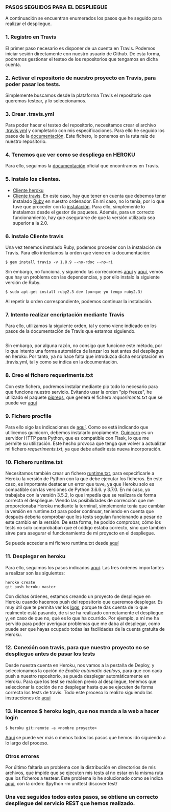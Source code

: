 ### PASOS SEGUIDOS PARA EL DESPLIEGUE

A continuación se encuentran enumerados los pasos que he seguido para realizar el despliegue.

### 1. Registro en Travis
El primer paso necesario es disponer de ua cuenta en Travis. Podemos iniciar sesión directamente con nuestro usuario de Github. De esta forma, podremos gestionar el testeo de los repositorios que tengamos en dicha cuenta.

### 2. Activar el repositorio de nuestro proyecto en Travis, para poder pasar los tests.
Simplemente buscamos desde la plataforma Travis el repositorio que queremos testear, y lo seleccionamos.

### 3. Crear .travis.yml
Para poder hacer el testeo del repositorio, necesitamos crear el archivo [.travis.yml](https://github.com/andreamorgar/ProyectoCC/blob/master/.travis.yml) y completarlo con mis especificaciones. Para ello he seguido los pasos de la [documentación](https://docs.travis-ci.com/user/languages/python/). Este fichero, lo ponemos en la ruta raiz de nuestro repositorio.

### 4. Tenemos que ver como se despliega en HEROKU
Para ello, seguimos la [documentación](https://docs.travis-ci.com/user/deployment/heroku/) oficial que encontramos en Travis.

### 5. Instalo los clientes.
 - [Cliente heroku](https://devcenter.heroku.com/articles/heroku-cli)
 - [Cliente travis](https://github.com/travis-ci/travis.rb#installation). En este caso, hay que tener en cuenta que debemos tener instalado [Ruby](https://www.ruby-lang.org/es/) en nuestro ordenador. En mi caso, no lo tenía, por lo que tuve que proceder con la [instalación](http://www.ruby-lang.org/en/downloads/). Para ello, simplemente lo instalamos desde el gestor de paquetes. Además, para un correcto funcionamiento, hay que asegurarse de que la versión utilizada sea superior a la 2.0.

### 6.  Instalo Cliente travis
Una vez tenemos instalado Ruby, podemos proceder con la instalación de Travis. Para ello intentamos la orden que viene en la documentación:
~~~
$ gem install travis -v 1.8.9 --no-rdoc --no-ri
~~~
Sin embargo, no funciona, y siguiendo las correcciones [aquí](https://github.com/travis-ci/travis.rb/issues/391) y [aquí](https://github.com/travis-ci/travis.rb#ubuntu), vemos que hay un problema con las dependencias, y por ello instalo la siguiente versión de Ruby.
~~~
$ sudo apt-get install ruby2.3-dev (porque yo tengo ruby2.3)
~~~

Al repetir la orden correspondiente, podemos continuar la instalación.

### 7. Intento realizar encriptación mediante Travis

Para ello, utilizamos la siguiente orden, tal y como viene indicado en los pasos de la documentación de Travis que estamos siguiendo.
~~~encrypt $(heroku auth:token) --add deploy.api_key
~~~
Sin embargo, por alguna razón, no consigo que funcione este método, por lo que intento una forma automática de lanzar los test antes del despliegue en heroku. Por tanto, ya no hace falta que introduzca dicha encriptación en .travis.yml, tal y como se indica en la documentación.


### 8. Creo el fichero requeriments.txt
Con este fichero, podremos instalar mediante pip todo lo necesario para que funcione nuestro servicio. Evitando usar la orden "pip freeze", he utilizado el paquete [pipreqs](https://github.com/bndr/pipreqs), que genera el fichero _requeriments.txt_ que se puede ver [aquí](https://github.com/andreamorgar/ProyectoCC/blob/master/requirements.txt)


### 9. Fichero procfile
Para ello sigo las indicaciones de [aquí](https://devcenter.heroku.com/articles/python-gunicorn). Como se está indicando que utilicemos guinicorn, debemos instalarlo propiamente. [Guincorn](https://gunicorn.org/) es un servidor HTTP para Python, que es compatible con Flask, lo que me permite su utilización. Este hecho provoca que tenga que volver a actualizar mi fichero _requeriments.txt_, ya que debe añadir esta nueva incorporación.

### 10. Fichero runtime.txt
Necesitamos también crear un fichero [runtime.txt](https://github.com/andreamorgar/ProyectoCC/blob/master/runtime.txt), para especificarle a Heroku la versión de Python con la que debe ejecutar los ficheros. En este caso, es importante destacar un error que tuve, ya que Heroku solo es compatible con las versiones de Python 3.6.6. y 3.7.0. En mi caso, yo trabajaba con la versión 3.5.2, lo que impedía que se realizara de forma correcta el despliegue. Viendo las posibilidades de corrección que me proporcionaba Heroku mediante la terminal, simplemente tenía que cambiar la versión en runtime.txt para poder continuar, teniendo en cuenta que después debería comprobar que los tests seguían funcionando a pesar de este cambio en la versión. De esta forma, he podido comprobar, cómo los tests no solo comprobaban que el código estaba correcto, sino que también sirve para asegurar el funcionamiento de mi proyecto en el despliegue.

Se puede acceder a mi fichero runtime.txt desde [aquí](https://github.com/andreamorgar/ProyectoCC/blob/master/runtime.txt)

### 11. Desplegar en heroku
Para ello, seguimos los pasos indicados [aquí](https://devcenter.heroku.com/articles/getting-started-with-python#deploy-the-app). Las tres órdenes importantes a realizar son las siguientes:
~~~
heroke create
git push heroku master
~~~
Con dichas órdenes, estamos creando un proyecto de despliegue en Heroku cuando hacemos push del repositorio que queremos desplegar. Es muy útil que te permita ver los [logs](https://devcenter.heroku.com/articles/getting-started-with-python#view-logs), porque te das cuenta de lo que realmente está pasando, de si se ha realizado correctamente el despliegue y, en caso de que no, qué es lo que ha ocurrido. Por ejemplo, a mí me ha servido para poder averiguar problemas que me daba al desplegar, como puede ser que hayas ocupado todas las facilidades de la cuenta gratuita de Heroku.


### 12. Conexión con travis, para que nuestro proyecto no se despliegue antes de pasar los tests
Desde nuestra cuenta en Heroku, nos vamos a la pestaña de Deploy, y seleccionamos la opción de *Enable automatic deploys*, para que con cada push a nuestro repositorio, se pueda desplegar automáticamente en Heroku. Para que los test se realicen previo al despliegue, tenemos que seleccionar la opción de no desplegar hasta que se ejecuten de forma correcta los tests de travis. Todo este proceso lo realizo siguiendo las instrucciones de [aqui](https://medium.com/@felipeluizsoares/automatically-deploy-with-travis-ci-and-heroku-ddba1361647f)

### 13. Hacemos $ heroku login, que nos manda a la web a hacer login
~~~
$ heroku git:remote -a <nombre proyecto>
~~~

[Aquí](https://devcenter.heroku.com/articles/git) se puede ver más o menos todos los pasos que hemos ido siguiendo a lo largo del proceso.


### Otros errores
Por último faltaría un problema con la distribución en directorios de mis archivos, que impide que se ejecuten mis tests al no estar en la misma ruta que los ficheros a testear.
Este problema lo he solucionado como se indica [aquí](https://stackoverflow.com/questions/1732438/how-do-i-run-all-python-unit-tests-in-a-directory), con la orden:
$python -m unittest discover test/


### Una vez seguidos todos estos pasos, se obtiene un correcto despliegue del servicio REST que hemos realizado.
